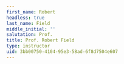 ```yaml
---
first_name: Robert
headless: true
last_name: Field
middle_initial: ''
salutation: Prof.
title: Prof. Robert Field
type: instructor
uid: 3bb00750-4104-95e3-58ad-6f8d7504e607
---
```

